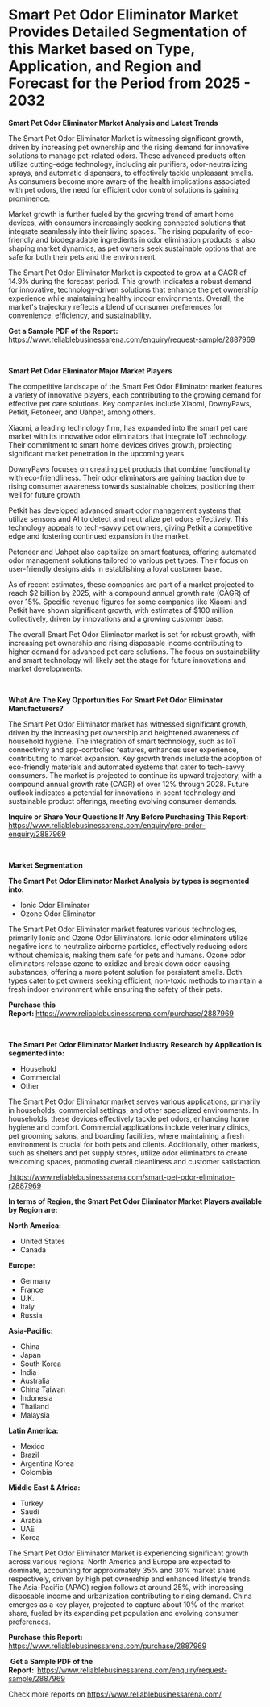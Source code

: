 <p><h1>Smart Pet Odor Eliminator Market Provides Detailed Segmentation of this Market based on Type, Application, and Region and Forecast for the Period from 2025 - 2032</h1></p><p><strong>Smart Pet Odor Eliminator Market Analysis and Latest Trends</strong></p>
<p><p>The Smart Pet Odor Eliminator Market is witnessing significant growth, driven by increasing pet ownership and the rising demand for innovative solutions to manage pet-related odors. These advanced products often utilize cutting-edge technology, including air purifiers, odor-neutralizing sprays, and automatic dispensers, to effectively tackle unpleasant smells. As consumers become more aware of the health implications associated with pet odors, the need for efficient odor control solutions is gaining prominence.</p><p>Market growth is further fueled by the growing trend of smart home devices, with consumers increasingly seeking connected solutions that integrate seamlessly into their living spaces. The rising popularity of eco-friendly and biodegradable ingredients in odor elimination products is also shaping market dynamics, as pet owners seek sustainable options that are safe for both their pets and the environment.</p><p>The Smart Pet Odor Eliminator Market is expected to grow at a CAGR of 14.9% during the forecast period. This growth indicates a robust demand for innovative, technology-driven solutions that enhance the pet ownership experience while maintaining healthy indoor environments. Overall, the market's trajectory reflects a blend of consumer preferences for convenience, efficiency, and sustainability.</p></p>
<p><strong>Get a Sample PDF of the Report:&nbsp;</strong> <a href="https://www.reliablebusinessarena.com/enquiry/request-sample/2887969?utm_campaign=3272&utm_medium=2&utm_source=Github&utm_content=ia&utm_term=14032025&utm_id=smart-pet-odor-eliminator">https://www.reliablebusinessarena.com/enquiry/request-sample/2887969</a></p>
<p>&nbsp;</p>
<p><strong>Smart Pet Odor Eliminator Major Market Players</strong></p>
<p><p>The competitive landscape of the Smart Pet Odor Eliminator market features a variety of innovative players, each contributing to the growing demand for effective pet care solutions. Key companies include Xiaomi, DownyPaws, Petkit, Petoneer, and Uahpet, among others.</p><p>Xiaomi, a leading technology firm, has expanded into the smart pet care market with its innovative odor eliminators that integrate IoT technology. Their commitment to smart home devices drives growth, projecting significant market penetration in the upcoming years.</p><p>DownyPaws focuses on creating pet products that combine functionality with eco-friendliness. Their odor eliminators are gaining traction due to rising consumer awareness towards sustainable choices, positioning them well for future growth.</p><p>Petkit has developed advanced smart odor management systems that utilize sensors and AI to detect and neutralize pet odors effectively. This technology appeals to tech-savvy pet owners, giving Petkit a competitive edge and fostering continued expansion in the market.</p><p>Petoneer and Uahpet also capitalize on smart features, offering automated odor management solutions tailored to various pet types. Their focus on user-friendly designs aids in establishing a loyal customer base.</p><p>As of recent estimates, these companies are part of a market projected to reach $2 billion by 2025, with a compound annual growth rate (CAGR) of over 15%. Specific revenue figures for some companies like Xiaomi and Petkit have shown significant growth, with estimates of $100 million collectively, driven by innovations and a growing customer base.</p><p>The overall Smart Pet Odor Eliminator market is set for robust growth, with increasing pet ownership and rising disposable income contributing to higher demand for advanced pet care solutions. The focus on sustainability and smart technology will likely set the stage for future innovations and market developments.</p></p>
<p>&nbsp;</p>
<p><strong>What Are The Key Opportunities For Smart Pet Odor Eliminator Manufacturers?</strong></p>
<p><p>The Smart Pet Odor Eliminator market has witnessed significant growth, driven by the increasing pet ownership and heightened awareness of household hygiene. The integration of smart technology, such as IoT connectivity and app-controlled features, enhances user experience, contributing to market expansion. Key growth trends include the adoption of eco-friendly materials and automated systems that cater to tech-savvy consumers. The market is projected to continue its upward trajectory, with a compound annual growth rate (CAGR) of over 12% through 2028. Future outlook indicates a potential for innovations in scent technology and sustainable product offerings, meeting evolving consumer demands.</p></p>
<p><strong>Inquire or Share Your Questions If Any Before Purchasing This Report:</strong> <a href="https://www.reliablebusinessarena.com/enquiry/pre-order-enquiry/2887969?utm_campaign=3272&utm_medium=2&utm_source=Github&utm_content=ia&utm_term=14032025&utm_id=smart-pet-odor-eliminator">https://www.reliablebusinessarena.com/enquiry/pre-order-enquiry/2887969</a></p>
<p>&nbsp;</p>
<p><strong>Market Segmentation</strong></p>
<p><strong>The Smart Pet Odor Eliminator Market Analysis by types is segmented into:</strong></p>
<p><ul><li>Ionic Odor Eliminator</li><li>Ozone Odor Eliminator</li></ul></p>
<p><p>The Smart Pet Odor Eliminator market features various technologies, primarily Ionic and Ozone Odor Eliminators. Ionic odor eliminators utilize negative ions to neutralize airborne particles, effectively reducing odors without chemicals, making them safe for pets and humans. Ozone odor eliminators release ozone to oxidize and break down odor-causing substances, offering a more potent solution for persistent smells. Both types cater to pet owners seeking efficient, non-toxic methods to maintain a fresh indoor environment while ensuring the safety of their pets.</p></p>
<p><strong>Purchase this Report:&nbsp;</strong><a href="https://www.reliablebusinessarena.com/purchase/2887969?utm_campaign=3272&utm_medium=2&utm_source=Github&utm_content=ia&utm_term=14032025&utm_id=smart-pet-odor-eliminator">https://www.reliablebusinessarena.com/purchase/2887969</a></p>
<p>&nbsp;</p>
<p><strong>The Smart Pet Odor Eliminator Market Industry Research by Application is segmented into:</strong></p>
<p><ul><li>Household</li><li>Commercial</li><li>Other</li></ul></p>
<p><p>The Smart Pet Odor Eliminator market serves various applications, primarily in households, commercial settings, and other specialized environments. In households, these devices effectively tackle pet odors, enhancing home hygiene and comfort. Commercial applications include veterinary clinics, pet grooming salons, and boarding facilities, where maintaining a fresh environment is crucial for both pets and clients. Additionally, other markets, such as shelters and pet supply stores, utilize odor eliminators to create welcoming spaces, promoting overall cleanliness and customer satisfaction.</p></p>
<p><a href="https://www.reliablebusinessarena.com/smart-pet-odor-eliminator-r2887969?utm_campaign=3272&utm_medium=2&utm_source=Github&utm_content=ia&utm_term=14032025&utm_id=smart-pet-odor-eliminator">&nbsp;https://www.reliablebusinessarena.com/smart-pet-odor-eliminator-r2887969</a></p>
<p><strong>In terms of Region, the Smart Pet Odor Eliminator Market Players available by Region are:</strong></p>
<p>
    <p> <strong> North America: </strong>
        <ul>
            <li>United States</li>
            <li>Canada</li>
        </ul>
        </p> 
    <p> <strong> Europe: </strong>
        <ul>
            <li>Germany</li>
            <li>France</li>
            <li>U.K.</li>
            <li>Italy</li>
            <li>Russia</li>
        </ul>
        </p> 
    <p> <strong> Asia-Pacific: </strong>
        <ul>
            <li>China</li>
            <li>Japan</li>
            <li>South Korea</li>
            <li>India</li>
            <li>Australia</li>
            <li>China Taiwan</li>
            <li>Indonesia</li>
            <li>Thailand</li>
            <li>Malaysia</li>
        </ul>
        </p> 
    <p> <strong> Latin America: </strong>
        <ul>
            <li>Mexico</li>
            <li>Brazil</li>
            <li>Argentina Korea</li>
            <li>Colombia</li>
        </ul>
        </p> 
    <p> <strong> Middle East & Africa: </strong>
        <ul>
            <li>Turkey</li>
            <li>Saudi</li>
            <li>Arabia</li>
            <li>UAE</li>
            <li>Korea</li>
        </ul>
    </p>
    </p>
<p><p>The Smart Pet Odor Eliminator Market is experiencing significant growth across various regions. North America and Europe are expected to dominate, accounting for approximately 35% and 30% market share respectively, driven by high pet ownership and enhanced lifestyle trends. The Asia-Pacific (APAC) region follows at around 25%, with increasing disposable income and urbanization contributing to rising demand. China emerges as a key player, projected to capture about 10% of the market share, fueled by its expanding pet population and evolving consumer preferences.</p></p>
<p><strong>Purchase this Report: </strong><a href="https://www.reliablebusinessarena.com/purchase/2887969?utm_campaign=3272&utm_medium=2&utm_source=Github&utm_content=ia&utm_term=14032025&utm_id=smart-pet-odor-eliminator">https://www.reliablebusinessarena.com/purchase/2887969</a></p>
<p>&nbsp;<strong>Get a Sample PDF of the Report:&nbsp;&nbsp;</strong><a href="https://www.reliablebusinessarena.com/enquiry/request-sample/2887969?utm_campaign=3272&utm_medium=2&utm_source=Github&utm_content=ia&utm_term=14032025&utm_id=smart-pet-odor-eliminator">https://www.reliablebusinessarena.com/enquiry/request-sample/2887969</a></p>
<p><strong></strong></p>
<p>Check more reports on <a href="https://www.reliablebusinessarena.com/?utm_campaign=3272&utm_medium=2&utm_source=Github&utm_content=ia&utm_term=14032025&utm_id=smart-pet-odor-eliminator">https://www.reliablebusinessarena.com/</a></p>